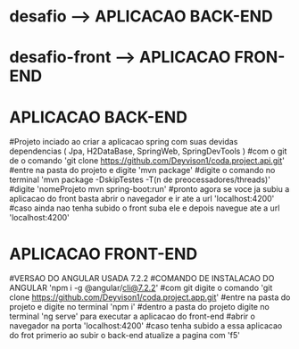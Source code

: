# desafio --> APLICACAO BACK-END
# desafio-front --> APLICACAO FRON-END




# APLICACAO BACK-END

#Projeto inciado ao criar a aplicacao spring com suas devidas dependencias ( Jpa, H2DataBase, SpringWeb, SpringDevTools )
#com o git de o comando 'git clone https://github.com/Deyvison1/coda.project.api.git'
#entre na pasta do projeto e digite 'mvn package'
#digite o comando no terminal 'mvn package -DskipTestes -T(n de preocessadores/threads)'
#digite 'nomeProjeto mvn spring-boot:run'
#pronto agora se voce ja subiu a aplicacao do front basta abrir o navegador e ir ate a url 'localhost:4200'
#caso ainda nao tenha subido o front suba ele e depois navegue ate a url 'localhost:4200'



# APLICACAO FRONT-END

#VERSAO DO ANGULAR USADA 7.2.2
#COMANDO DE INSTALACAO DO ANGULAR 'npm i -g @angular/cli@7.2.2'
#com git digite o comando 'git clone https://github.com/Deyvison1/coda.project.app.git'
#entre na pasta do projeto e digite no terminal 'npm i'
#dentro a pasta do projeto digite no terminal 'ng serve' para executar a aplicacao do front-end
#abrir o navegador na porta 'localhost:4200'
#caso tenha subido a essa aplicacao do frot primerio ao subir o back-end atualize a pagina com 'f5'
